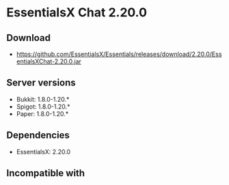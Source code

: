 # EssentialsX Chat 2.20.0

## Download
- https://github.com/EssentialsX/Essentials/releases/download/2.20.0/EssentialsXChat-2.20.0.jar

## Server versions
- Bukkit: 1.8.0-1.20.*
- Spigot: 1.8.0-1.20.*
- Paper: 1.8.0-1.20.*

## Dependencies
- EssentialsX: 2.20.0

## Incompatible with